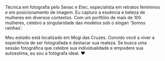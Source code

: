 Técnica em fotografia pelo Senac e Etec, especialista em retratos femininos e em posicionamento de imagem. Eu capturo a essência e beleza de mulheres em diversos contextos. Com um portfólio de mais de 100 mulheres, celebro a singularidade das modelos sob o slogan 'Somos rainhas'.

Meu estúdio está localizado em Mogi das Cruzes. Convido você a viver a experiência de ser fotografada e destacar sua realeza. Se busca uma sessão fotográfica que celebre sua individualidade e empodere sua autoestima, eu sou a fotógrafa ideal. ❤️